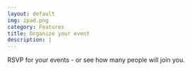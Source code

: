 ```yaml
---
layout: default
img: ipad.png
category: Features
title: Organize your event
description: |
---
```

   RSVP for your events - or see how many people will join you.
